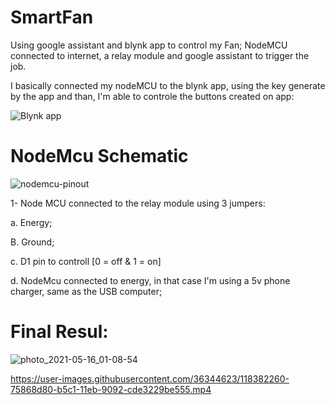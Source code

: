 # SmartFan
Using google assistant and blynk app to control my Fan;
NodeMCU connected to internet, a relay module and google assistant to trigger the job.


I basically connected my nodeMCU to the blynk app, using the key generate by the app and than, I'm able to controle the buttons created on app:

![Blynk app](https://user-images.githubusercontent.com/36344623/118382546-b2a04f00-b5c4-11eb-87c6-b354ee27e6ce.jpg)














# NodeMcu Schematic
![nodemcu-pinout](https://user-images.githubusercontent.com/36344623/118382099-df059c80-b5bf-11eb-9ebe-10b1f43f06a2.jpg)


1- Node MCU connected to the relay module using 3 jumpers:

  a. Energy;
  
  B. Ground;
  
  c. D1 pin to controll [0 = off & 1 = on]
  
  d. NodeMcu connected to energy, in that case I'm using a 5v phone charger, same as the USB computer; 
  

# Final Resul:


![photo_2021-05-16_01-08-54](https://user-images.githubusercontent.com/36344623/118382323-3a388e80-b5c2-11eb-9dce-20f4844fa10d.jpg)



https://user-images.githubusercontent.com/36344623/118382260-75868d80-b5c1-11eb-9092-cde3229be555.mp4






